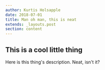 ```yaml
---
author: Kurtis Holsapple
date: 2018-07-01
title: Man oh man, this is neat
extends: _layouts.post
section: content
---
```

## This is a cool little thing

Here is this thing's description. Neat, isn't it?
